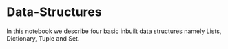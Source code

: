 # Data-Structures
In this notebook we describe four basic inbuilt data structures namely Lists, Dictionary, Tuple and Set. 
